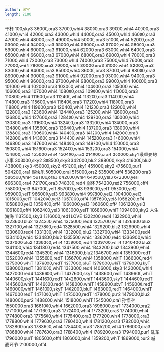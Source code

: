 ```yaml
---
author: 徐宝
length: 2100
---
```

干杯
100,sky3
36000,ora3
37000,whi4
38000,ora3
39000,whi4
40000,ora3
41000,whi4
42000,ora3
43000,whi4
44000,ora3
45000,whi4
46000,ora3
47000,whi4
48000,ora3
49000,whi4
50000,ora3
51000,whi4
52000,ora3
53000,whi4
54000,ora3
55000,whi4
56000,ora3
57000,whi4
58000,ora3
59000,whi4
60000,ora3
61000,whi4
62000,ora3
63000,whi4
64000,ora3
65000,whi4
66000,ora3
67000,whi4
68000,ora3
69000,whi4
70000,ora3
71000,whi4
72000,ora3
73000,whi4
74000,ora3
75000,whi4
76000,ora3
77000,whi4
78000,ora3
79000,whi4
80000,ora3
81000,whi4
82000,ora3
83000,whi4
84000,ora3
85000,whi4
86000,ora3
87000,whi4
88000,ora3
89000,whi4
90000,ora3
91000,whi4
92000,ora3
93000,whi4
94000,ora3
95000,whi4
96000,ora3
97000,whi4
98000,ora3
99000,whi4
100000,ora3
101000,whi4
102000,ora3
103000,whi4
104000,ora3
105000,whi4
106000,ora3
107000,whi4
108000,ora3
109000,whi4
110000,ora3
110800,whi4
111600,ora3
112400,whi4
113200,ora3
114000,whi4
114800,ora3
115600,whi4
116400,ora3
117200,whi4
118000,ora3
118800,whi4
119600,ora3
120400,whi4
121200,ora3
122000,whi4
122800,ora3
123600,whi4
124400,ora3
125200,whi4
126000,ora3
126800,whi4
127600,ora3
128400,whi4
129200,ora3
130000,whi4
130800,ora3
131600,whi4
132400,ora3
133200,whi4
134000,ora3
134800,whi4
135600,ora3
136400,whi4
137200,ora3
138000,whi4
138800,ora3
139600,whi4
140400,ora3
141200,whi4
142000,ora3
142800,whi4
143600,ora3
144400,whi4
145200,ora3
146000,whi4
146800,ora3
147600,whi4
148400,ora3
149200,whi4
150000,ora3
150800,whi4
151600,ora3
152400,whi4
153200,ora3
154000,whi4
154800,ora3
155600,whi4
156400,ora3
214000,ora4
300000,sky1
最重要的小事
303000,sky2
308500,sky3
342000,blu2
388000,sky3
416000,blu2
438000,sky3
450000,sky2
451200,sky1
455000,sky2
475600,pur1
504200,ora1
假快乐
505000,ora1
515000,ora2
535000,off4
536200,ora3
586500,whi4
591100,ora3
642000,whi4
649500,yel3
672300,yel1
696300,ora4
721700,ora3
748300,red4
崩坏
754200,red2
756000,off4
758000,yel3
847000,yel1
857000,yel3
936000,yelT
953000,yel2
959000,yelT
966000,yel3
993800,whi4
997800,yel2
1004000,yel3
1015000,yelT
1042000,yel3
1057000,off4
1057600,yel3
1058200,off4
1058800,yel3
1059400,off4
1060000,yel3
1060600,off4
1061200,yel3
1061800,off4
1062400,yel3
1063000,yelT
1068000,whiT
1094000,sky2
人生海海
1137500,sky3
1316000,red1
LOVE
1322200,red4
1322900,whi4
1323600,blu2
1324300,whi4
1325000,red4
1325700,whi4
1326400,blu2
1327100,whi4
1327800,red4
1328500,whi4
1329200,blu2
1329900,whi4
1330600,red4
1331300,whi4
1332000,blu2
1332700,whi4
1333400,red4
1334100,whi4
1334800,blu2
1335500,whi4
1336200,red4
1336900,whi4
1337600,blu2
1338300,whi4
1339000,red4
1339700,whi4
1340400,blu2
1341100,whi4
1341800,red4
1342500,whi4
1343200,blu2
1343900,whi4
1344600,red4
1345300,whi4
1346000,blu2
1346700,whi4
1351000,redT
1352000,whi4
1355600,redT
1356700,whi4
1358000,whiT
1366000,red4
1375000,whiT
1376000,redT
1377000,bluT
1378000,whiT
1379000,skyT
1380000,redT
1381000,whiT
1383000,red4
1406000,sky3
1420000,whi4
1427000,red4 
1436600,whiT
1437600,skyT
1438600,redT
1439600,whiT
1440600,skyT
1441600,redT
1442600,whiT
1443600,skyT
1444600,redT
1445600,whiT
1446600,red4
1458000,whiT
1458900,skyT
1459000,redT
1460000,whiT
1461000,skyT
1462000,bluT
1463000,redT
1464000,whiT
1467000,redT
1471000,whiT
1475000,redT
1478000,pur2
1479000,blu2
1480000,pur2
1488000,whi4
1518000,whiT
1545000,ora1
孙悟空
1550000,ora3
1661000,whi4
1662000,ora3
1698000,oraT
1734000,ora2
1771000,whi4
1771600,ora3
1772400,whi4
1773200,ora3
1774000,whi4
1774800,ora3
1775600,whi4
1776400,ora3
1777200,whi4
1778000,ora3
1778800,whi4
1779600,ora3
1780400,whi4
1781200,ora3
1782000,whi4
1782800,ora3
1783600,whi4
1784400,ora3
1785200,whi4
1786000,ora3
1786800,whi4
1787600,ora3
1788400,whi4
1789200,ora3
1794000,pur1
轧车
1796000,purT
1805000,off4
1806000,pin4
1859200,whiT
1869000,pur2
喊麦环节
2100000,off4